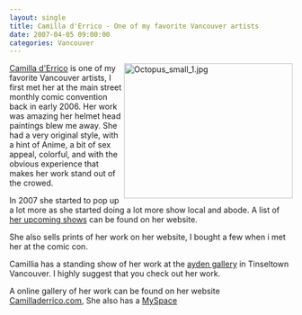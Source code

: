 ```yaml
---
layout: single
title: Camilla d'Errico - One of my favorite Vancouver artists  
date: 2007-04-05 09:00:00
categories: Vancouver
---
```

<a href="http://www.camilladerrico.com/"><img src="/public/uploads/Octopus_small_1.jpg" alt="Octopus_small_1.jpg" title="Octopus_small_1.jpg" align="right" border="0" height="240" width="300" /></a>

<a href="http://www.camilladerrico.com/">Camilla d'Errico</a> is one of my favorite Vancouver artists, I first met her at the main street monthly comic convention back in early 2006. Her work was amazing her helmet head paintings blew me away. She had a very original style, with a hint of Anime,  a bit of sex appeal, colorful, and with the obvious experience that makes her work stand out of the crowed.

In 2007 she started to pop up a lot more as she started doing a lot more show local and abode.  A list of <a href="http://www.camilladerrico.com/upcomingevents.html">her upcoming shows</a> can be found on her website.

She also sells prints of her work on her website, I bought a few when i met her at the comic con.

Camillia has a standing show of her work at the <a href="http://www.aydengallery.com/">ayden gallery</a> in Tinseltown Vancouver. I highly suggest that you check out her work.

A online gallery of her work can be found on her website <a href="http://www.camilladerrico.com/">Camilladerrico.com</a>, She also has a <a href="http://www.camilladerrico.com/"></a><a href="http://www.myspace.com/camilladerrico">MySpace</a>
